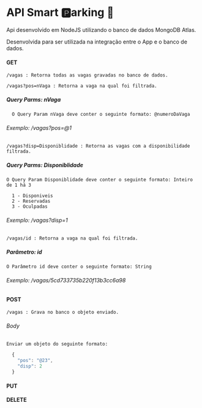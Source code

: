 # API Smart :parking:arking :car:
Api desenvolvido em NodeJS utilizando o banco de dados MongoDB Atlas.

Desenvolvida para ser utilizada na integração entre o App e o banco de dados.

  ####  GET

    /vagas : Retorna todas as vagas gravadas no banco de dados.

    /vagas?pos=nVaga : Retorna a vaga na qual foi filtrada.

  #####  Query Parms: nVaga
  
      O Query Param nVaga deve conter o seguinte formato: @numeroDaVaga
    
  ###### Exemplo: /vagas?pos=@1

    /vagas?disp=Disponiblidade : Retorna as vagas com a disponibilidade filtrada.

  #####  Query Parms: Disponiblidade
  
    O Query Param Disponiblidade deve conter o seguinte formato: Inteiro de 1 há 3
    
      1 - Disponiveis
      2 - Reservadas
      3 - Oculpadas

  ###### Exemplo: /vagas?disp=1

    /vagas/id : Retorna a vaga na qual foi filtrada.

  ##### Parâmetro: id
  
    O Parâmetro id deve conter o seguinte formato: String
    
  ###### Exemplo: /vagas/5cd733735b220f13b3cc6a98

  ####  POST

    /vagas : Grava no banco o objeto enviado.

  ######  Body
  
    Enviar um objeto do seguinte formato:
  ```javascript
    {
      "pos": "@23",
      "disp": 2
    }
  ```

  ####  PUT

  ####  DELETE


